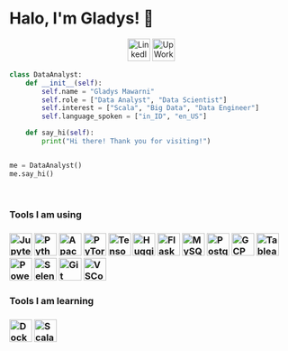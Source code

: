 <!--
**gladysmawarni/gladysmawarni** is a ✨ _special_ ✨ repository because its `README.md` (this file) appears on your GitHub profile.

Here are some ideas to get you started:

- 🔭 I’m currently working on ...
- 🌱 I’m currently learning ...
- 👯 I’m looking to collaborate on ...
- 🤔 I’m looking for help with ...
- 💬 Ask me about ...
- 📫 How to reach me: ...
- 😄 Pronouns: ...
- ⚡ Fun fact: ...

-->
# Halo, I'm Gladys! 🌼

<div align="center">
	<a href="https://www.linkedin.com/in/gladys-mawarni/"><img height="40" src="https://user-images.githubusercontent.com/78975611/212467436-86baa026-019f-49d7-b0d7-b756697be686.png" alt="LinkedIn" title="LinkedIn"/></a>
	<a href="https://user-images.githubusercontent.com/78975611/212467813-b840ec8f-a6f5-481c-9d26-c3074080546e.png"><img height="40" src="https://user-images.githubusercontent.com/78975611/212467606-1fbe254f-70de-4b65-9e7b-6d631bdc446b.png" alt="UpWork" title="UpWork"/></a>



</div>

```python
class DataAnalyst:
    def __init__(self):
        self.name = "Gladys Mawarni"
        self.role = ["Data Analyst", "Data Scientist"]
        self.interest = ["Scala", "Big Data", "Data Engineer"]
        self.language_spoken = ["in_ID", "en_US"]

    def say_hi(self):
        print("Hi there! Thank you for visiting!")


me = DataAnalyst()
me.say_hi()
```

<br>
<h3><b>Tools I am using</b><h3>
<div align="left">
	<img height="40" src="https://user-images.githubusercontent.com/25181517/183914128-3fc88b4a-4ac1-40e6-9443-9a30182379b7.png" alt="Jupyter Notebook" title="Jupyter Notebook" />
	<img height="40" src="https://user-images.githubusercontent.com/25181517/183423507-c056a6f9-1ba8-4312-a350-19bcbc5a8697.png" alt="Python" title="Python" />
  <img height="40" src="https://user-images.githubusercontent.com/25181517/184357834-eba1eee1-6074-4b9c-8ed3-5373868096cc.png" alt="Apache Spark" title="Apache Spark" />
  <img height="40" src="https://user-images.githubusercontent.com/78975611/211430978-20c2d0f1-18a8-4ff6-b816-b83e0d8576d7.png" alt="PyTorch" title="PyTorch" />
  <img height="40" src="https://user-images.githubusercontent.com/78975611/211431082-c3a044dc-5bb3-493a-814b-0394a6bc6c66.png" alt="TensorFlow" title="TensorFlow" />
  <img height="40" src="https://user-images.githubusercontent.com/78975611/211431265-898068ec-b1ce-4dfd-9a15-2e46af2c7248.png" alt="Hugging Face" title="Hugging Face" />


  <img height="40" src="https://user-images.githubusercontent.com/25181517/183423775-2276e25d-d43d-4e58-890b-edbc88e915f7.png" alt="Flask" title="Flask" />
  <img height="40" src="https://user-images.githubusercontent.com/25181517/183896128-ec99105a-ec1a-4d85-b08b-1aa1620b2046.png" alt="MySQL" title="MySQL" />
	<img height="40" src="https://user-images.githubusercontent.com/25181517/117208740-bfb78400-adf5-11eb-97bb-09072b6bedfc.png" alt="PostgreSQL" title="PostgreSQL" />
  <img height="40" src="https://user-images.githubusercontent.com/25181517/183911547-990692bc-8411-4878-99a0-43506cdb69cf.png" alt="GCP" title="GCP" />
  
  <img height="40" src="https://user-images.githubusercontent.com/78975611/211405093-f2ba536c-e3c6-4f0a-95b4-79347c229f38.png" alt="Tableau" title="Tableau" />
  <img height="40" src="https://user-images.githubusercontent.com/78975611/211404938-1e180906-5c5d-44c9-8323-288e94ed94e7.png" alt="Power BI" title="Power BI" />
  <img height="40" src="https://user-images.githubusercontent.com/25181517/184103699-d1b83c07-2d83-4d99-9a1e-83bd89e08117.png" alt="Selenium" title="Selenium" />
  <img height="40" src="https://user-images.githubusercontent.com/25181517/192108372-f71d70ac-7ae6-4c0d-8395-51d8870c2ef0.png" alt="Git" title="Git" />
  <img height="40" src="https://user-images.githubusercontent.com/25181517/192108891-d86b6220-e232-423a-bf5f-90903e6887c3.png" alt="VSCode" title="VSCode" />
</div>
	
<h3><b>Tools I am learning</b><h3>
<div align="left">
  <img height="40" src="https://user-images.githubusercontent.com/78975611/211415167-a07d96bb-496e-4de8-a862-001c0812360d.png" alt="Docker" title="Docker" />
  <img height="40" src="https://user-images.githubusercontent.com/78975611/211414521-bfd7a1f4-954f-4b63-972c-289520d2826b.png" alt="Scala" title="Scala" />

</div>

